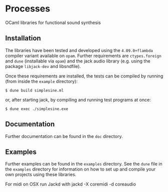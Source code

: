 # Processes
OCaml libraries for functional sound synthesis

## Installation

The libraries have been tested and developed using the
```4.09.0+flambda``` compiler variant available on ```opam```. Further
requirements are ```ctypes.foreign``` and ```dune``` (installable via
```opam```) and the jack audio library (e.g. using the package
```libjack-dev``` and libsndfile).

Once these requirements are installed, the tests can be compiled by
running (from inside the ```example``` directory):

```
$ dune build simplesine.ml
```

or, after starting jack, by compiling and running test programs at once:

```
$ dune exec ./simplesine.exe
```

## Documentation

Further documentation can be found in the ```doc``` directory.

## Examples 

Further examples can be found in the ```examples``` directory. See the
```dune``` file in the ```examples``` directory for information on how
to set up and compile your own projects using these libraries.

For midi on OSX run Jackd with
jackd -X coremidi -d coreaudio 
